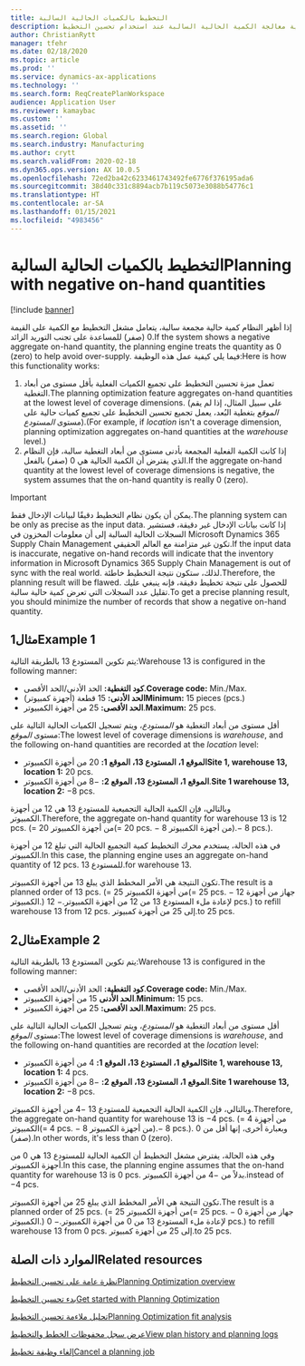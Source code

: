 ```yaml
---
title: التخطيط بالكميات الحالية السالبة
description: يوضح هذا الموضوع كيفية معالجة الكمية الحالية السالبة عند استخدام تحسين التخطيط.
author: ChristianRytt
manager: tfehr
ms.date: 02/18/2020
ms.topic: article
ms.prod: ''
ms.service: dynamics-ax-applications
ms.technology: ''
ms.search.form: ReqCreatePlanWorkspace
audience: Application User
ms.reviewer: kamaybac
ms.custom: ''
ms.assetid: ''
ms.search.region: Global
ms.search.industry: Manufacturing
ms.author: crytt
ms.search.validFrom: 2020-02-18
ms.dyn365.ops.version: AX 10.0.5
ms.openlocfilehash: 72ed2ba42c6233461743492fe6776f376195ada6
ms.sourcegitcommit: 38d40c331c8894acb7b119c5073e3088b54776c1
ms.translationtype: HT
ms.contentlocale: ar-SA
ms.lasthandoff: 01/15/2021
ms.locfileid: "4983456"
---
```

# <a name="planning-with-negative-on-hand-quantities"></a><span data-ttu-id="23833-103">التخطيط بالكميات الحالية السالبة</span><span class="sxs-lookup"><span data-stu-id="23833-103">Planning with negative on-hand quantities</span></span>

[!include [banner](../../includes/banner.md)]

<span data-ttu-id="23833-104">إذا أظهر النظام كمية حالية مجمعة سالبة، يتعامل مشغل التخطيط مع الكمية على القيمة 0 (صفر) للمساعدة على تجنب التوريد الزائد.</span><span class="sxs-lookup"><span data-stu-id="23833-104">If the system shows a negative aggregate on-hand quantity, the planning engine treats the quantity as 0 (zero) to help avoid over-supply.</span></span> <span data-ttu-id="23833-105">فيما يلي كيفية عمل هذه الوظيفة:</span><span class="sxs-lookup"><span data-stu-id="23833-105">Here is how this functionality works:</span></span>

1. <span data-ttu-id="23833-106">تعمل ميزة تحسين التخطيط على تجميع الكميات الفعلية بأقل مستوى من أبعاد التغطية.</span><span class="sxs-lookup"><span data-stu-id="23833-106">The planning optimization feature aggregates on-hand quantities at the lowest level of coverage dimensions.</span></span> <span data-ttu-id="23833-107">(على سبيل المثال، إذا لم يقم *الموقع* بتغطية البُعد، يعمل تجميع تحسين التخطيط على تجميع كميات حالية على مستوى *المستودع*).</span><span class="sxs-lookup"><span data-stu-id="23833-107">(For example, if *location* isn't a coverage dimension, planning optimization aggregates on-hand quantities at the *warehouse* level.)</span></span>
1. <span data-ttu-id="23833-108">إذا كانت الكمية الفعلية المجمعة بأدنى مستوى من أبعاد التغطية سالبة، فإن النظام الذي يفترض أن الكمية الحالية هي 0 (صفر) بالفعل.</span><span class="sxs-lookup"><span data-stu-id="23833-108">If the aggregate on-hand quantity at the lowest level of coverage dimensions is negative, the system assumes that the on-hand quantity is really 0 (zero).</span></span>

> [!IMPORTANT]
> <span data-ttu-id="23833-109">يمكن أن يكون نظام التخطيط دقيقًا لبيانات الإدخال فقط.</span><span class="sxs-lookup"><span data-stu-id="23833-109">The planning system can be only as precise as the input data.</span></span> <span data-ttu-id="23833-110">إذا كانت بيانات الإدخال غير دقيقة، فستشير السجلات الحالية السالبة إلى أن معلومات المخزون في Microsoft Dynamics 365 Supply Chain Management تكون غير متزامنة مع العالم الحقيقي.</span><span class="sxs-lookup"><span data-stu-id="23833-110">If the input data is inaccurate, negative on-hand records will indicate that the inventory information in Microsoft Dynamics 365 Supply Chain Management is out of sync with the real world.</span></span> <span data-ttu-id="23833-111">لذلك، ستكون نتيجة التخطيط خاطئة.</span><span class="sxs-lookup"><span data-stu-id="23833-111">Therefore, the planning result will be flawed.</span></span> <span data-ttu-id="23833-112">للحصول على نتيجة تخطيط دقيقة، فإنه ينبغي عليك تقليل عدد السجلات التي تعرض كمية حالية سالبة.</span><span class="sxs-lookup"><span data-stu-id="23833-112">To get a precise planning result, you should minimize the number of records that show a negative on-hand quantity.</span></span>

## <a name="example-1"></a><span data-ttu-id="23833-113">مثال1</span><span class="sxs-lookup"><span data-stu-id="23833-113">Example 1</span></span>

<span data-ttu-id="23833-114">يتم تكوين المستودع 13 بالطريقة التالية:</span><span class="sxs-lookup"><span data-stu-id="23833-114">Warehouse 13 is configured in the following manner:</span></span>

- <span data-ttu-id="23833-115">**كود التغطية:** الحد الأدنى/الحد الأقصى.</span><span class="sxs-lookup"><span data-stu-id="23833-115">**Coverage code:** Min./Max.</span></span>
- <span data-ttu-id="23833-116">**الحد الأدنى:** 15 قطعة (أجهزة كمبيوتر)</span><span class="sxs-lookup"><span data-stu-id="23833-116">**Minimum:** 15 pieces (pcs.)</span></span>
- <span data-ttu-id="23833-117">**الحد الأقصى:** 25 من أجهزة الكمبيوتر.</span><span class="sxs-lookup"><span data-stu-id="23833-117">**Maximum:** 25 pcs.</span></span>

<span data-ttu-id="23833-118">أقل مستوى من أبعاد التغطية هو *المستودع*، ويتم تسجيل الكميات الحالية التالية على مستوى *الموقع*:</span><span class="sxs-lookup"><span data-stu-id="23833-118">The lowest level of coverage dimensions is *warehouse*, and the following on-hand quantities are recorded at the *location* level:</span></span>

- <span data-ttu-id="23833-119">**الموقع 1، المستودع 13، الموقع 1:** 20 من أجهزة الكمبيوتر</span><span class="sxs-lookup"><span data-stu-id="23833-119">**Site 1, warehouse 13, location 1:** 20 pcs.</span></span>
- <span data-ttu-id="23833-120">**الموقع 1، المستودع 13، الموقع 2:** &minus;8 من أجهزة الكمبيوتر.</span><span class="sxs-lookup"><span data-stu-id="23833-120">**Site 1 warehouse 13, location 2:** &minus;8 pcs.</span></span>

<span data-ttu-id="23833-121">وبالتالي، فإن الكمية الحالية التجميعية للمستودع 13 هي 12 من أجهزة الكمبيوتر.</span><span class="sxs-lookup"><span data-stu-id="23833-121">Therefore, the aggregate on-hand quantity for warehouse 13 is 12 pcs.</span></span> <span data-ttu-id="23833-122">(= 20 من أجهزة الكمبيوتر</span><span class="sxs-lookup"><span data-stu-id="23833-122">(= 20 pcs.</span></span> <span data-ttu-id="23833-123">&minus; 8 من أجهزة الكمبيوتر).</span><span class="sxs-lookup"><span data-stu-id="23833-123">&minus; 8 pcs.).</span></span>

<span data-ttu-id="23833-124">في هذه الحالة، يستخدم محرك التخطيط كمية التجميع الحالية التي تبلغ 12 من أجهزة الكمبيوتر.</span><span class="sxs-lookup"><span data-stu-id="23833-124">In this case, the planning engine uses an aggregate on-hand quantity of 12 pcs.</span></span> <span data-ttu-id="23833-125">للمستودع 13.</span><span class="sxs-lookup"><span data-stu-id="23833-125">for warehouse 13.</span></span>

<span data-ttu-id="23833-126">تكون النتيجة هي الأمر المخطط الذي يبلغ 13 من أجهزة الكمبيوتر.</span><span class="sxs-lookup"><span data-stu-id="23833-126">The result is a planned order of 13 pcs.</span></span> <span data-ttu-id="23833-127">(= 25 من أجهزة الكمبيوتر</span><span class="sxs-lookup"><span data-stu-id="23833-127">(= 25 pcs.</span></span> <span data-ttu-id="23833-128">&minus; 12 جهاز من أجهزة الكمبيوتر.) لإعادة ملء المستودع 13 من 12 من أجهزة الكمبيوتر.</span><span class="sxs-lookup"><span data-stu-id="23833-128">&minus; 12 pcs.) to refill warehouse 13 from 12 pcs.</span></span> <span data-ttu-id="23833-129">إلى 25 من أجهزة كمبيوتر.</span><span class="sxs-lookup"><span data-stu-id="23833-129">to 25 pcs.</span></span>

## <a name="example-2"></a><span data-ttu-id="23833-130">مثال2</span><span class="sxs-lookup"><span data-stu-id="23833-130">Example 2</span></span>

<span data-ttu-id="23833-131">يتم تكوين المستودع 13 بالطريقة التالية:</span><span class="sxs-lookup"><span data-stu-id="23833-131">Warehouse 13 is configured in the following manner:</span></span>

- <span data-ttu-id="23833-132">**كود التغطية:** الحد الأدنى/الحد الأقصى.</span><span class="sxs-lookup"><span data-stu-id="23833-132">**Coverage code:** Min./Max.</span></span>
- <span data-ttu-id="23833-133">**الحد الأدنى** 15 من أجهزة الكمبيوتر.</span><span class="sxs-lookup"><span data-stu-id="23833-133">**Minimum:** 15 pcs.</span></span>
- <span data-ttu-id="23833-134">**الحد الأقصى:** 25 من أجهزة الكمبيوتر.</span><span class="sxs-lookup"><span data-stu-id="23833-134">**Maximum:** 25 pcs.</span></span>

<span data-ttu-id="23833-135">أقل مستوى من أبعاد التغطية هو *المستودع*، ويتم تسجيل الكميات الحالية التالية على مستوى *الموقع*:</span><span class="sxs-lookup"><span data-stu-id="23833-135">The lowest level of coverage dimensions is *warehouse*, and the following on-hand quantities are recorded at the *location* level:</span></span>

- <span data-ttu-id="23833-136">**الموقع 1، المستودع 13، الموقع 1:** 4 من أجهزة الكمبيوتر</span><span class="sxs-lookup"><span data-stu-id="23833-136">**Site 1, warehouse 13, location 1:** 4 pcs.</span></span>
- <span data-ttu-id="23833-137">**الموقع 1، المستودع 13، الموقع 2:** &minus;8 من أجهزة الكمبيوتر.</span><span class="sxs-lookup"><span data-stu-id="23833-137">**Site 1 warehouse 13, location 2:** &minus;8 pcs.</span></span>

<span data-ttu-id="23833-138">وبالتالي، فإن الكمية الحالية التجميعية للمستودع 13 &minus;4 من أجهزة الكمبيوتر.</span><span class="sxs-lookup"><span data-stu-id="23833-138">Therefore, the aggregate on-hand quantity for warehouse 13 is &minus;4 pcs.</span></span> <span data-ttu-id="23833-139">(= 4 من أجهزة الكمبيوتر</span><span class="sxs-lookup"><span data-stu-id="23833-139">(= 4 pcs.</span></span> <span data-ttu-id="23833-140">&minus; 8 من أجهزة الكمبيوتر).</span><span class="sxs-lookup"><span data-stu-id="23833-140">&minus; 8 pcs.).</span></span> <span data-ttu-id="23833-141">وبعبارة أخرى، إنها أقل من 0 (صفر).</span><span class="sxs-lookup"><span data-stu-id="23833-141">In other words, it's less than 0 (zero).</span></span>

<span data-ttu-id="23833-142">وفي هذه الحالة، يفترض مشغل التخطيط أن الكمية الحالية للمستودع 13 هي 0 من أجهزة الكمبيوتر.</span><span class="sxs-lookup"><span data-stu-id="23833-142">In this case, the planning engine assumes that the on-hand quantity for warehouse 13 is 0 pcs.</span></span> <span data-ttu-id="23833-143">بدلاً من &minus;4 من أجهزة الكمبيوتر.</span><span class="sxs-lookup"><span data-stu-id="23833-143">instead of &minus;4 pcs.</span></span>

<span data-ttu-id="23833-144">تكون النتيجة هي الأمر المخطط الذي يبلغ 25 من أجهزة الكمبيوتر.</span><span class="sxs-lookup"><span data-stu-id="23833-144">The result is a planned order of 25 pcs.</span></span> <span data-ttu-id="23833-145">(= 25 من أجهزة الكمبيوتر</span><span class="sxs-lookup"><span data-stu-id="23833-145">(= 25 pcs.</span></span> <span data-ttu-id="23833-146">&minus; 0 جهاز من أجهزة الكمبيوتر.) لإعادة ملء المستودع 13 من 0 من أجهزة الكمبيوتر.</span><span class="sxs-lookup"><span data-stu-id="23833-146">&minus; 0 pcs.) to refill warehouse 13 from 0 pcs.</span></span> <span data-ttu-id="23833-147">إلى 25 من أجهزة كمبيوتر.</span><span class="sxs-lookup"><span data-stu-id="23833-147">to 25 pcs.</span></span>

## <a name="related-resources"></a><span data-ttu-id="23833-148">الموارد ذات الصلة</span><span class="sxs-lookup"><span data-stu-id="23833-148">Related resources</span></span>

[<span data-ttu-id="23833-149">نظرة عامة على تحسين التخطيط‬</span><span class="sxs-lookup"><span data-stu-id="23833-149">Planning Optimization overview</span></span>](planning-optimization-overview.md)

[<span data-ttu-id="23833-150">بدء تحسين التخطيط</span><span class="sxs-lookup"><span data-stu-id="23833-150">Get started with Planning Optimization</span></span>](get-started.md)

[<span data-ttu-id="23833-151">تحليل ملاءمة تحسين التخطيط</span><span class="sxs-lookup"><span data-stu-id="23833-151">Planning Optimization fit analysis</span></span>](planning-optimization-fit-analysis.md)

[<span data-ttu-id="23833-152">عرض سجل محفوظات الخطط والتخطيط</span><span class="sxs-lookup"><span data-stu-id="23833-152">View plan history and planning logs</span></span>](plan-history-logs.md)

[<span data-ttu-id="23833-153">إلغاء وظيفة تخطيط</span><span class="sxs-lookup"><span data-stu-id="23833-153">Cancel a planning job</span></span>](cancel-planning-job.md)
